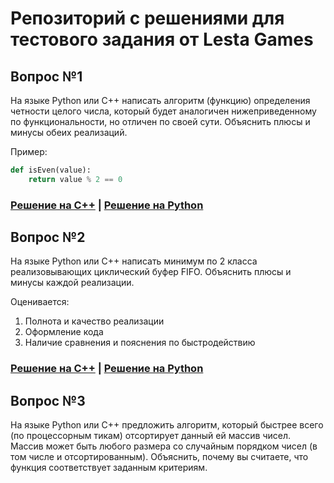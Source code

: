 # Репозиторий с решениями для тестового задания от Lesta Games

## Вопрос №1

На языке Python или C++ написать алгоритм (функцию) определения четности целого числа, который будет аналогичен
нижеприведенному по функциональности, но отличен по своей сути. Объяснить плюсы и минусы обеих реализаций.

Пример:
```python
def isEven(value):
    return value % 2 == 0
```

### [Решение на C++](./is_even/cpp/) | [Решение на Python](./is_even/py/) 

## Вопрос №2
На языке Python или С++ написать минимум по 2 класса реализовывающих циклический буфер FIFO.
Объяснить плюсы и минусы каждой реализации.

Оценивается:

1. Полнота и качество реализации
2. Оформление кода
3. Наличие сравнения и пояснения по быстродействию

### [Решение на C++](./fifo/cpp/) | [Решение на Python](./fifo/py/)

## Вопрос №3
На языке Python или С++ предложить алгоритм, который быстрее всего (по процессорным тикам) отсортирует данный ей массив чисел.
Массив может быть любого размера со случайным порядком чисел (в том числе и отсортированным).
Объяснить, почему вы считаете, что функция соответствует заданным критериям.